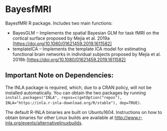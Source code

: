 # BayesfMRI

BayesfMRI R package. Includes two main functions:

* BayesGLM – Implements the spatial Bayesian GLM for task fMRI on the cortical surface proposed by Mejia et al. 2019a [https://doi.org/10.1080/01621459.2019.1611582]
* templateICA – Implements the template ICA model for estimating functional brain networks in individual subjects proposed by Mejia et al. 2019b [https://doi.org/10.1080/01621459.2019.1611582]


## Important Note on Dependencies:

The INLA package is required, which, due to a CRAN policy, will not be installed automatically. You can obtain the two packages by running `install.packages("INLA", repos=c(getOption("repos"), INLA="https://inla.r-inla-download.org/R/stable"), dep=TRUE)`.  

The default R-INLA binaries are built on Ubuntu1604. Instructions on how to obtain binaries for other Linux builds are available at http://www.r-inla.org/events/alternativelinuxbuilds.

  
